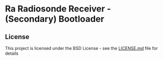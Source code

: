 # Ra Radiosonde Receiver - (Secondary) Bootloader



## License

This project is licensed under the BSD License - see the [LICENSE.md](LICENSE.md) file for details


